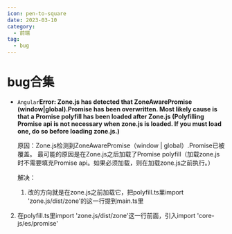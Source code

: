 ```yaml
---
icon: pen-to-square
date: 2023-03-10
category:
  - 前端
tag:
  - bug
---
```


# bug合集

- `Angular`**Error: Zone.js has detected that ZoneAwarePromise (window|global).Promise has been overwritten. Most likely cause is that a Promise polyfill has been loaded after Zone.js (Polyfilling Promise api is not necessary when zone.js is loaded. If you must load one, do so before loading zone.js.)**

  原因：Zone.js检测到ZoneAwarePromise（window | global）.Promise已被覆盖。 最可能的原因是在Zone.js之后加载了Promise polyfill（加载zone.js时不需要填充Promise api。如果必须加载，则在加载zone.js之前执行。）

  解决：

  1. 改的方向就是在zone.js之前加载它，把polyfill.ts里import 'zone.js/dist/zone'的这一行提到main.ts里

2. 在polyfill.ts里import 'zone.js/dist/zone'这一行前面，引入import 'core-js/es/promise'

